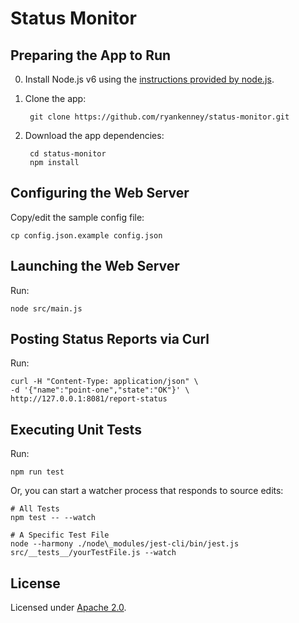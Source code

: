 Status Monitor
==============

Preparing the App to Run
----------------

0. Install Node.js v6 using the [instructions provided by node.js](https://nodejs.org/en/download/package-manager/).

0. Clone the app:

		git clone https://github.com/ryankenney/status-monitor.git

0. Download the app dependencies:

		cd status-monitor
		npm install

Configuring the Web Server
--------------------

Copy/edit the sample config file:

	cp config.json.example config.json

Launching the Web Server
--------------------

Run:

	node src/main.js

Posting Status Reports via Curl
--------------------

Run:

	curl -H "Content-Type: application/json" \
	-d '{"name":"point-one","state":"OK"}' \
	http://127.0.0.1:8081/report-status

Executing Unit Tests
--------------------

Run:

	npm run test

Or, you can start a watcher process that responds to source edits:

	# All Tests
	npm test -- --watch

	# A Specific Test File
	node --harmony ./node\_modules/jest-cli/bin/jest.js src/__tests__/yourTestFile.js --watch

License
----------------

Licensed under [Apache 2.0](https://www.apache.org/licenses/LICENSE-2.0).
